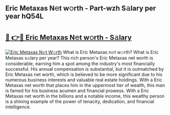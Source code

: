 ## Eric Metaxas N𝚎t w𝚘rth - Part-wzh S𝚊lary per year hQ54L

# <h2><a href="http://gc2pg0.nevu.top/?p=Eric+Metaxas">🔗 👉🔴 Eric Metaxas N𝚎t w𝚘rth - S𝚊lary</a></h2>

[![Eric Metaxas N𝚎t W𝚘rth](https://i.imgur.com/Oavwk0R.jpeg)](http://gc2pg0.nevu.top/?p=Eric+Metaxas)
What is Eric Metaxas n𝚎t w𝚘rth? What is Eric Metaxas s𝚊lary per year?
This rich person's Eric Metaxas net worth is considerable, earning him a spot among the industry's most financially successful. His annual compensation is substantial, but it is outmatched by Eric Metaxas net worth, which is believed to be more significant due to his numerous business interests and valuable real estate holdings. With a Eric Metaxas net worth that places him in the uppermost tier of wealth, this man is famed for his business acumen and financial prowess. With a Eric Metaxas net worth in the billions and a notable income, this wealthy person is a shining example of the power of tenacity, dedication, and financial intelligence.
